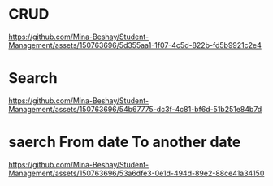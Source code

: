 <h1>CRUD</h1>




https://github.com/Mina-Beshay/Student-Management/assets/150763696/5d355aa1-1f07-4c5d-822b-fd5b9921c2e4 



<h1>Search</h1>





https://github.com/Mina-Beshay/Student-Management/assets/150763696/54b67775-dc3f-4c81-bf6d-51b251e84b7d




<h1>saerch From date To another date</h1>


https://github.com/Mina-Beshay/Student-Management/assets/150763696/53a6dfe3-0e1d-494d-89e2-88ce41a34150


